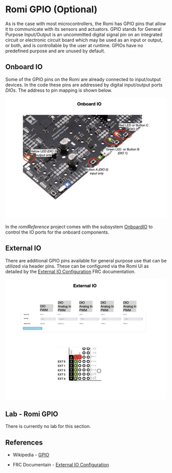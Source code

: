 # Romi GPIO (Optional)
As is the case with most microcontrollers, the Romi has GPIO pins that allow it to communicate with its sensors and actuators. GPIO stands for General Purpose Input/Output is an uncommitted digital signal pin on an integrated circuit or electronic circuit board which may be used as an input or output, or both, and is controllable by the user at runtime. GPIOs have no predefined purpose and are unused by default. 

## Onboard IO
Some of the GPIO pins on the Romi are already connected to input/output devices. In the code these pins are addressed by digital input/output ports *DIOs*.  The address to pin mapping is shown below. 

![Onboard IO](../../images/Romi/Romi.019.jpeg)

In the *romiReference* project comes with the subsystem [OnboardIO](https://github.com/FRC-2928/RomiExamples/blob/main/RomiDrivetrainBase/src/main/java/frc/robot/subsystems/OnBoardIO.java) to control the IO ports for the onboard components.

## External IO
There are additional GPIO pins available for general purpose use that can be utilized via header pins. These can be configured via the Romi UI as detailed by the [External IO Configuration](https://docs.wpilib.org/en/latest/docs/romi-robot/web-ui.html#external-io-configuration) FRC documentation.

![External IO](../../images/Romi/Romi.020.jpeg)

## Lab - Romi GPIO

There is currently no lab for this section.


## References

- Wikipedia - [GPIO](https://en.wikipedia.org/wiki/General-purpose_input/output)

- FRC Documentain - [External IO Configuration](https://docs.wpilib.org/en/latest/docs/romi-robot/web-ui.html#external-io-configuration)